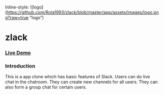 
Inline-style: 
![logo] (https://github.com/Rola1993/zlack/blob/master/app/assets/images/logo.png?raw=true “logo”)


# zlack

### [Live Demo](https://zlack-la.herokuapp.com/#/)

### Introduction

This is a app clone which has basic features of Slack. Users can do live chat in the chatroom. They can create new channels for all users. They can also form a group chat for certain users.
